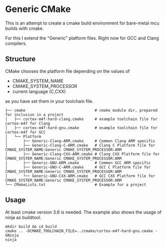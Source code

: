 # Generic CMake

This is an attempt to create a cmake build environment for bare-metal mcu
builds with cmake.

For this I extend the "Generic" platform files. Right now for GCC and Clang
compilers.

## Structure

CMake chooses the platform file depending on the values of
- CMAKE_SYSTEM_NAME
- CMAKE_SYSTEM_PROCESSOR
- current language (C,CXX)

as you have set them in your toolchain file.

```
├── cmake                               # cmake module dir, prepared for inclusion in a project
│   ├── cortex-m4f-hard-clang.cmake     # example toolchain file for cortex-m4f for Clang
│   ├── cortex-m4f-hard-gnu.cmake       # example toolchain file for cortex-m4f for GCC
│   └── Platform
│       ├── Generic-Clang-ARM.cmake     # Common Clang ARM specific
│       ├── Generic-Clang-C-ARM.cmake   # Clang C Platform file for CMAKE_SYSTEM_NAME:Generic CMAKE_SYSTEM_PROCESSOR:ARM
│       ├── Generic-Clang-CXX-ARM.cmake # Clang CXX Platform file for CMAKE_SYSTEM_NAME:Generic CMAKE_SYSTEM_PROCESSOR:ARM
│       ├── Generic-GNU-ARM.cmake       # Common GCC ARM specific
│       ├── Generic-GNU-C-ARM.cmake     # GCC C Platform file for CMAKE_SYSTEM_NAME:Generic CMAKE_SYSTEM_PROCESSOR:ARM
│       └── Generic-GNU-CXX-ARM.cmake   # GCC CXX Platform file for CMAKE_SYSTEM_NAME:Generic CMAKE_SYSTEM_PROCESSOR:ARM
└── CMakeLists.txt                      # Example for a project
```

## Usage

At least cmake version 3.6 is needed.
The example also shows the usage of ninja as buildtool.

```
mkdir build && cd build
cmake .. -DCMAKE_TOOLCHAIN_FILE=../cmake/cortex-m4f-hard-gnu.cmake -GNinja
ninja
```

